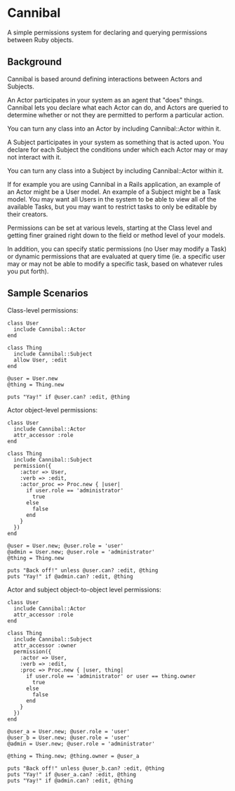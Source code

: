 Cannibal
========

A simple permissions system for declaring and querying permissions between Ruby objects.

Background
----------

Cannibal is based around defining interactions between Actors and Subjects.

An Actor participates in your system as an agent that "does" things. Cannibal lets you declare what
each Actor can do, and Actors are queried to determine whether or not they are permitted to perform
a particular action.

You can turn any class into an Actor by including Cannibal::Actor within it.

A Subject participates in your system as something that is acted upon. You declare for each Subject
the conditions under which each Actor may or may not interact with it.

You can turn any class into a Subject by including Cannibal::Actor within it.

If for example you are using Cannibal in a Rails application, an example of an Actor might be a
User model. An example of a Subject might be a Task model. You may want all Users in the system to
be able to view all of the available Tasks, but you may want to restrict tasks to only be editable
by their creators.

Permissions can be set at various levels, starting at the Class level and getting finer grained
right down to the field or method level of your models.

In addition, you can specify static permissions (no User may modify a Task) or dynamic permissions
that are evaluated at query time (ie. a specific user may or may not be able to modify a specific
task, based on whatever rules you put forth).

Sample Scenarios
----------------

Class-level permissions:

    class User
      include Cannibal::Actor
    end

    class Thing
      include Cannibal::Subject
      allow User, :edit
    end

    @user = User.new
    @thing = Thing.new

    puts "Yay!" if @user.can? :edit, @thing

Actor object-level permissions:

    class User
      include Cannibal::Actor
      attr_accessor :role
    end

    class Thing
      include Cannibal::Subject
      permission({
        :actor => User,
        :verb => :edit,
        :actor_proc => Proc.new { |user|
          if user.role == 'administrator'
            true
          else
            false
          end
        }
      })
    end

    @user = User.new; @user.role = 'user'
    @admin = User.new; @user.role = 'administrator'
    @thing = Thing.new

    puts "Back off!" unless @user.can? :edit, @thing
    puts "Yay!" if @admin.can? :edit, @thing

Actor and subject object-to-object level permissions:

    class User
      include Cannibal::Actor
      attr_accessor :role
    end

    class Thing
      include Cannibal::Subject
      attr_accessor :owner
      permission({
        :actor => User,
        :verb => :edit,
        :proc => Proc.new { |user, thing|
          if user.role == 'administrator' or user == thing.owner
            true
          else
            false
          end
        }
      })
    end

    @user_a = User.new; @user.role = 'user'
    @user_b = User.new; @user.role = 'user'
    @admin = User.new; @user.role = 'administrator'

    @thing = Thing.new; @thing.owner = @user_a

    puts "Back off!" unless @user_b.can? :edit, @thing
    puts "Yay!" if @user_a.can? :edit, @thing
    puts "Yay!" if @admin.can? :edit, @thing


